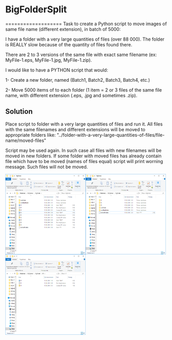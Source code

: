 # BigFolderSplit
===================
Task to create a Python script to move images of same file name (different extension), in batch of 5000:

I have a folder with a very large quantities of files (over 88 000). The folder is REALLY slow because of the quantity of files found there.

There are 2 to 3 versions of the same file with exact same filename (ex: MyFile-1.eps, MyFile-1.jpg, MyFile-1.zip). 

I would like to have a PYTHON script that would:

1- Create a new folder, named (Batch1, Batch2, Batch3, Batch4, etc.)

2- Move 5000 items of to each folder (1 item = 2 or 3 files of the same file name, with different extension (.eps, .jpg and sometimes .zip).

Solution
-----------------------
Place script to folder with a very large quantities of files and run it.
All files with the same filenames and different extensions will be moved to appropriate folders like: 
"../folder-with-a-very-large-quantities-of-files/file-name/moved-files"

Script may be used again. In such case all files with new filenames will be moved in new folders.
If some folder with moved files has already contain file which have to be moved (names of files equal) script will print worning message. Such files will not be moved.

<a href="url"><img src="https://github.com/aTasja/BigFolderSplit/blob/master/start.png" align="left" height="250" width="250"></a> <a href="url"><img src="https://github.com/aTasja/BigFolderSplit/blob/master/Finish.png" align="left" height="250" width="250"></a> <a href="url"><img src="https://github.com/aTasja/BigFolderSplit/blob/master/Finish-Folder.png" align="left" height="250" width="250"></a>



